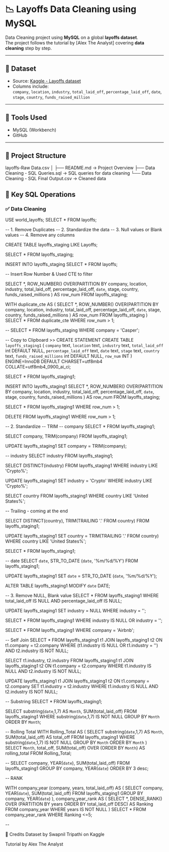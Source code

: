 # 📉 Layoffs Data Cleaning using MySQL

Data Cleaning project using **MySQL** on a global **layoffs dataset**.  
The project follows the tutorial by [Alex The Analyst] covering **data cleaning** step by step.

---

## 📁 Dataset

- Source: [Kaggle - Layoffs dataset](https://www.kaggle.com/datasets/swaptr/layoffs-2022)
- Columns include:  
  `company`, `location`, `industry`, `total_laid_off`, `percentage_laid_off`, `date`, `stage`, `country`, `funds_raised_million`

---

## 🧰 Tools Used

- MySQL (Workbench)
- GitHub

---

## 🔧 Project Structure

layoffs-Raw Data.csv
│
├── README.md → Project Overview
├── Data Cleaning - SQL Queries.sql → SQL queries for data cleaning
└── Data Cleaning - SQL Final Output.csv → Cleaned data


## 🔎 Key SQL Operations
### ✅ Data Cleaning

USE world_layoffs;
SELECT * FROM layoffs;

-- 1. Remove Duplicates
-- 2. Standardize the data
-- 3. Null values or Blank values
-- 4. Remove any columns

CREATE TABLE layoffs_staging
LIKE Layoffs;

SELECT * FROM layoffs_staging;

INSERT INTO layoffs_staging
SELECT * FROM layoffs;

-- Insert Row Number & Used CTE to filter

SELECT *,
ROW_NUMBER() OVER(PARTITION BY company, location, industry, total_laid_off, percentage_laid_off, `date`, stage, country, funds_raised_millions
) AS row_num
FROM layoffs_staging;

WITH duplicate_cte AS (
SELECT *,
ROW_NUMBER() OVER(PARTITION BY company, location, industry, total_laid_off, percentage_laid_off, `date`, stage, country, funds_raised_millions
) AS row_num
FROM layoffs_staging
)
SELECT * FROM duplicate_cte
WHERE row_num > 1;

--
SELECT * FROM layoffs_staging
WHERE company = 'Casper';

-- Copy to Clipboard >> CREATE STATEMENT
CREATE TABLE `layoffs_staging1` (
  `company` text,
  `location` text,
  `industry` text,
  `total_laid_off` int DEFAULT NULL,
  `percentage_laid_off` text,
  `date` text,
  `stage` text,
  `country` text,
  `funds_raised_millions` int DEFAULT NULL,
  `row_num` INT
) ENGINE=InnoDB DEFAULT CHARSET=utf8mb4 COLLATE=utf8mb4_0900_ai_ci;

SELECT * FROM layoffs_staging1;

INSERT INTO layoffs_staging1
SELECT *,
ROW_NUMBER() OVER(PARTITION BY company, location, industry, total_laid_off, percentage_laid_off, `date`, stage, country, funds_raised_millions
) AS row_num
FROM layoffs_staging;

SELECT * FROM layoffs_staging1
WHERE row_num > 1;

DELETE 
FROM layoffs_staging1
WHERE row_num > 1;
 
-- 2. Standardize
-- TRIM
-- company
SELECT * FROM layoffs_staging1;

SELECT company, TRIM(company)
FROM layoffs_staging1;

UPDATE layoffs_staging1
SET company = TRIM(company);

-- industry 
SELECT industry FROM layoffs_staging1;

SELECT DISTINCT(industry)
FROM layoffs_staging1
WHERE industry LIKE 'Crypto%';

UPDATE layoffs_staging1
SET industry = 'Crypto'
WHERE industry LIKE 'Crypto%';

SELECT country FROM layoffs_staging1
WHERE country LIKE 'United States%';

-- Trailing - coming at the end

SELECT DISTINCT(country), TRIM(TRAILING '.' FROM country)
FROM layoffs_staging1;

UPDATE layoffs_staging1
SET country = TRIM(TRAILING '.' FROM country)
WHERE country LIKE 'United States%';

SELECT * FROM layoffs_staging1;

-- date
SELECT `date`, 
STR_TO_DATE (`date`, '%m/%d/%Y')
FROM layoffs_staging1;

UPDATE layoffs_staging1
SET `date` = STR_TO_DATE (`date`, '%m/%d/%Y');

ALTER TABLE layoffs_staging1
MODIFY `date` DATE;

-- 3. Remove NULL, Blank value
SELECT * FROM layoffs_staging1
WHERE total_laid_off IS NULL AND percentage_laid_off IS NULL;

UPDATE layoffs_staging1
SET industry = NULL
WHERE industry = '';

SELECT * FROM layoffs_staging1
WHERE industry IS NULL OR industry = '';

SELECT * FROM layoffs_staging1
WHERE company = 'Airbnb';

-- Self Join
SELECT *
FROM layoffs_staging1 t1
JOIN layoffs_staging1 t2
ON t1.company = t2.company
WHERE (t1.industry IS NULL OR t1.industry = '')
 AND t2.industry IS NOT NULL;
 
 
SELECT t1.industry, t2.industry
FROM layoffs_staging1 t1
JOIN layoffs_staging1 t2
ON t1.company = t2.company
WHERE t1.industry IS NULL
 AND t2.industry IS NOT NULL;
 
 
UPDATE layoffs_staging1 t1
JOIN layoffs_staging1 t2
ON t1.company = t2.company
SET t1.industry = t2.industry
WHERE t1.industry IS NULL
 AND t2.industry IS NOT NULL;

-- Substring
SELECT * FROM layoffs_staging1;

SELECT substring(`date`,1,7) AS `Month`, SUM(total_laid_off)
FROM layoffs_staging1
WHERE substring(`date`,1,7) IS NOT NULL
GROUP BY `Month`
ORDER BY `Month`;

-- Rolling Total
WITH Rolling_Total AS
(
SELECT substring(`date`,1,7) AS `Month`, SUM(total_laid_off) AS total_off
FROM layoffs_staging1
WHERE substring(`date`,1,7) IS NOT NULL
GROUP BY `Month`
ORDER BY `Month`
) 
SELECT `Month`, total_off, SUM(total_off)
OVER (ORDER BY `Month`) AS rolling_total
FROM Rolling_Total;

--
SELECT company, YEAR(`date`), SUM(total_laid_off)
FROM layoffs_staging1
GROUP BY company, YEAR(`date`)
ORDER BY 3 desc;

-- RANK

WITH company_year
(company, years, total_laid_off) AS
(
SELECT company, YEAR(`date`), SUM(total_laid_off)
FROM layoffs_staging1
GROUP BY company, YEAR(`date`)
), company_year_rank AS
(
SELECT *, DENSE_RANK() OVER (PARTITION BY years ORDER BY total_laid_off DESC) AS Ranking
FROM company_year
WHERE years IS NOT NULL
)
SELECT * FROM company_year_rank
WHERE Ranking <=5;

--

🙌 Credits
Dataset by  Swapnil Tripathi on Kaggle

Tutorial by Alex The Analyst

